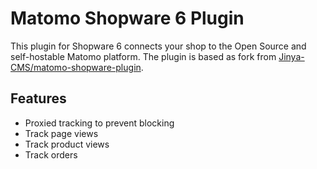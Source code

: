 # Matomo Shopware 6 Plugin

This plugin for Shopware 6 connects your shop to the Open Source and self-hostable Matomo platform.
The plugin is based as fork from [Jinya-CMS/matomo-shopware-plugin](https://github.com/Jinya-CMS/matomo-shopware-plugin).

## Features

* Proxied tracking to prevent blocking
* Track page views
* Track product views
* Track orders
